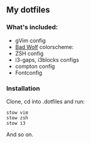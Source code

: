 My dotfiles
------------------

### What's included:
* gVim config
* [Bad Wolf](https://github.com/sjl/badwolf) colorscheme: 
* ZSH config
* i3-gaps, i3blocks configs
* compton config
* Fontconfig

### Installation
Clone, cd into .dotfiles and run:
```Shell
stow vim
stow zsh
stow i3
```
And so on.
